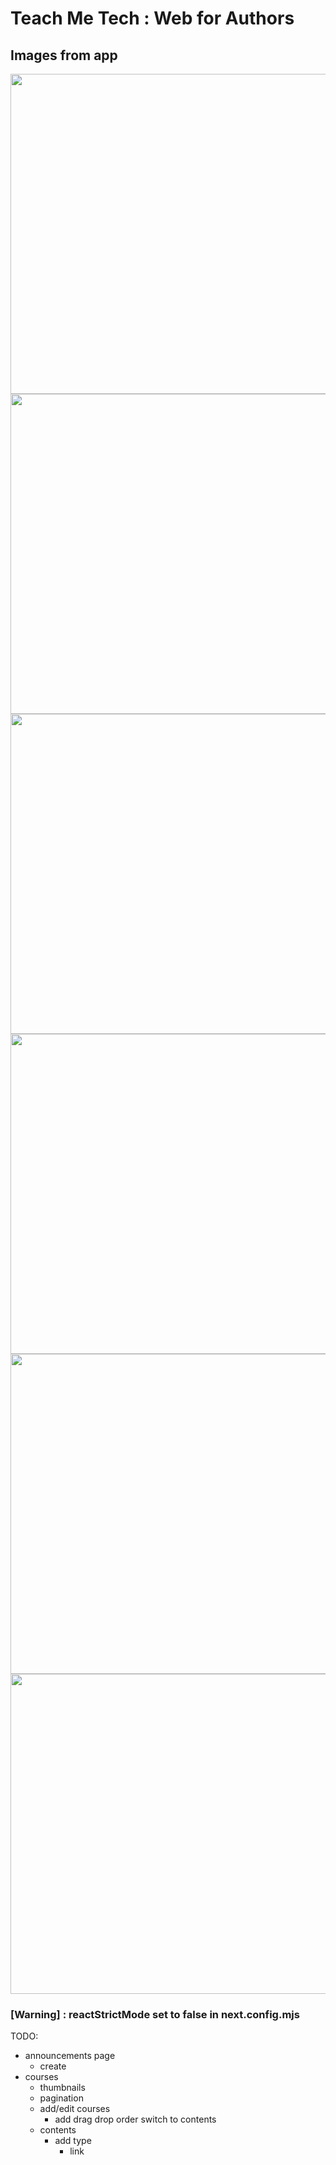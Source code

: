 # Teach Me Tech : Web for Authors

## Images from app

<img width="512" src="https://github.com/user-attachments/assets/b518bebf-676d-4226-bc81-372c7ea5beef"/>
<img width="512" src="https://github.com/user-attachments/assets/f66f54fe-da34-4d4d-b6ad-6de2912f0ec6"/>
<img width="512" src="https://github.com/user-attachments/assets/21c76600-f4af-4570-8377-f3bbd4e67dfb"/>
<img width="512" src="https://github.com/user-attachments/assets/a8fa852c-de37-4d07-b006-85886f89a6d6"/>
<img width="512" src="https://github.com/user-attachments/assets/6460e21d-cdbd-4459-a9d1-2eec4012a3e1"/>
<img width="512" src="https://github.com/user-attachments/assets/52fa1efc-fb8b-45b9-9c96-e1e0274093f7"/>




### [Warning] : reactStrictMode set to false in next.config.mjs 

TODO:

- announcements page
    - create
- courses 
    - thumbnails
    - pagination
    - add/edit courses
        - add drag drop order switch to contents
    - contents
        - add type 
            - link
